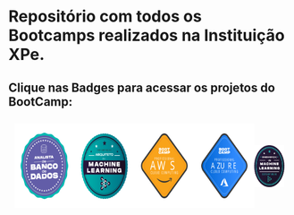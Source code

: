 # Repositório com todos os Bootcamps realizados na Instituição XPe.

## Clique nas Badges para acessar os projetos do  BootCamp:


<div style="display: flex; justify-content: space-between; padding:10px; align-items: center;">
  <a href="https://github.com/Jcnok/Bootcamps_XPe/tree/main/Analista_BD/Projeto01#bootcamp-analista-de-banco-de-dados">
    <img src="imagens\analista_BD.svg" title="Analista de Banco de Dados" width="150" height="150">
  </a>
  <a href="https://github.com/Jcnok/Bootcamps_XPe/tree/main/Arquiteto_ML#este-reposit%C3%B3rio-cont%C3%A9m-todos-os-projetos-realizados-durante-o-bootcamp-de-arquiteto-de-machine-learning">
    <img src="imagens\arquiteto_ML.svg" title="Arquiteto de Machine Learning" width="150" height="150">
  </a> 
  <a href="">
    <img src="imagens\aws_cloud.svg" title="AWS Cloud Computing" width="150" height="150">
  </a> 
  <a href="">
    <img src="imagens\azure_cloud.svg" title="Azure Cloud Computing" width="150" height="150">
  </a> 
  <a href="https://github.com/Jcnok/Bootcamps_XPe/tree/main/Analista_BD/Projeto01#bootcamp-analista-de-banco-de-dados">
    <img src="imagens\eng_ml1.svg" title="Engenheiro de Machine Learning" width="75" height="75">
  </a>
</div>



        
                   
